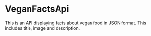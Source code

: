 # VeganFactsApi
This is an API displaying facts about vegan food in JSON format.
This includes title, image and description.
